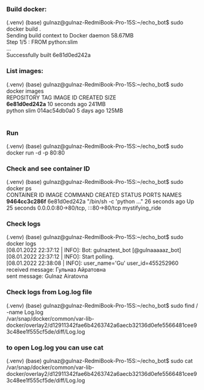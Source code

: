 ### Build docker:
(.venv) (base) gulnaz@gulnaz-RedmiBook-Pro-15S:~/echo_bot$ sudo docker build . <br />
Sending build context to Docker daemon  58.67MB<br />
Step 1/5 : FROM python:slim<br />
...<br />
Successfully built 6e81d0ed242a<br />

### List images:
(.venv) (base) gulnaz@gulnaz-RedmiBook-Pro-15S:~/echo_bot$ sudo docker images<br />
REPOSITORY   TAG       IMAGE ID       CREATED          SIZE<br />
<none>       <none>    **6e81d0ed242a**   10 seconds ago   241MB<br />
python       slim      014ac54db0a0   5 days ago       125MB<br />
<br />

### Run
(.venv) (base) gulnaz@gulnaz-RedmiBook-Pro-15S:~/echo_bot$ sudo docker run -d -p 80:80 <your image ID><br />

### Check and see container ID
(.venv) (base) gulnaz@gulnaz-RedmiBook-Pro-15S:~/echo_bot$ sudo docker ps<br />
CONTAINER ID   IMAGE          COMMAND                  CREATED          STATUS          PORTS                               NAMES<br />
**9464cc3c286f**   6e81d0ed242a   "/bin/sh -c 'python …"   26 seconds ago   Up 25 seconds   0.0.0.0:80->80/tcp, :::80->80/tcp   mystifying_ride<br />

### Check logs
(.venv) (base) gulnaz@gulnaz-RedmiBook-Pro-15S:~/echo_bot$ sudo docker logs <your container ID><br />
[08.01.2022 22:37:12 | INFO]: Bot: gulnaztest_bot [@gulnaaaaaz_bot]<br />
[08.01.2022 22:37:12 | INFO]: Start polling.<br />
[08.01.2022 22:38:08 | INFO]: user_name='Gu' user_id=455252960 received message: Гульназ Айратовна <br />
sent message: Gulnaz Airatovna<br />

### Check logs from Log.log file
(.venv) (base) gulnaz@gulnaz-RedmiBook-Pro-15S:~/echo_bot$ sudo find / -name Log.log <br />
/var/snap/docker/common/var-lib-docker/overlay2/d12911342fae6b4263742a6aecb32136d0efe5566481cee93c48ee1f555cf5de/diff/Log.log<br />
### to open Log.log you can use cat
(.venv) (base) gulnaz@gulnaz-RedmiBook-Pro-15S:~/echo_bot$ sudo cat /var/snap/docker/common/var-lib-docker/overlay2/d12911342fae6b4263742a6aecb32136d0efe5566481cee93c48ee1f555cf5de/diff/Log.log
